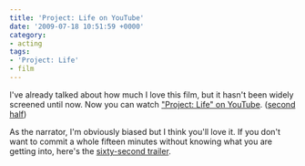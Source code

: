 ```yaml
---
title: 'Project: Life on YouTube'
date: '2009-07-18 10:51:59 +0000'
category:
- acting
tags:
- 'Project: Life'
- film
---
```


I've already talked about how much I love this film, but it hasn't been widely
screened until now. Now you can watch ["Project: Life" on
YouTube](http://www.youtube.com/watch?v=KluTIX4m520&hd=1). ([second
half](http://www.youtube.com/watch?v=GkzA0ZJ01Rk&hd=1))

As the narrator, I'm obviously biased but I think you'll love it. If you don't
want to commit a whole fifteen minutes without knowing what you are getting
into, here's the [sixty-second
trailer](http://www.youtube.com/watch?v=CAoD1ZUWbr8&hd=1).
